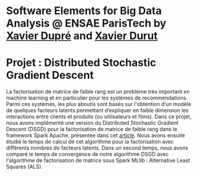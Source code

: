 # Software Elements for Big Data Analysis @ ENSAE ParisTech by [Xavier Dupré](http://www.xavierdupre.fr/app/ensae_teaching_cs/helpsphinx3/td_3a.html) and [Xavier Durut](https://www.linkedin.com/in/matthieudurut)

# Projet : Distributed Stochastic Gradient Descent

La factorisation de matrice de faible rang est un problème très important en machine learning et en particulier pour les systèmes de recommendations. Parmi ces systèmes, les plus aboutis sont basés sur l'obtention d’un modèle de quelques facteurs latents permettant d’expliquer en faible dimension les interactions entre clients et produits (ou utilisateurs et films). Dans ce projet, nous avons implémenté une version du Distributed Stochastic Gradient Descent (DSGD) pour la factorisation de matrice de faible rang dans le framework Spark Apache, présentée dans cet [article](https://stanford.edu/~rezab/dao/projects_reports/parthasarathy_tea.pdf). Nous avons ensuite étudié le temps de calcul de cet algorithme pour la factorisation avec différents nombres de facteurs latents. Dans un second temps, nous avons comparé le temps de convergence de notre algorithme DSGD avec l'algorithme de factorisation de matrice sous Spark MLlib : Alternative Least Squares (ALS). 

